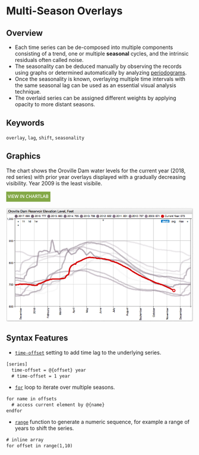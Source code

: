 # Multi-Season Overlays

## Overview

* Each time series can be de-composed into multiple components consisting of a trend, one or multiple **seasonal** cycles, and the intrinsic residuals often called noise.
* The seasonality can be deduced manually by observing the records using graphs or determined automatically by analyzing [periodograms](https://en.wikipedia.org/wiki/Periodogram).
* Once the seasonality is known, overlaying multiple time intervals with the same seasonal lag can be used as an essential visual analysis technique.
* The overlaid series can be assigned different weights by applying opacity to more distant seasons.

## Keywords

`overlay`, `lag`, `shift`, `seasonality`

## Graphics

The chart shows the Oroville Dam water levels for the current year (2018, red series) with prior year overlays displayed with a gradually decreasing visibility. Year 2009 is the least visibile.

[![View in ChartLab](../research/images/new-button.png)](https://apps.axibase.com/chartlab/e0271c06/2/)

![](./images/oroville-dam-water-baseline.png)

## Syntax Features

* [`time-offset`](https://axibase.com/docs/charts/widgets/shared/#time-offset) setting to add time lag to the underlying series.

```ls
[series]
  time-offset = @{offset} year
  # time-offset = 1 year
```

* [`for`](https://axibase.com/docs/charts/syntax/control-structures.html#for) loop to iterate over multiple seasons.

```ls
for name in offsets
  # access current element by @{name}
endfor
```

* [`range`](https://axibase.com/docs/charts/syntax/functions.html#range) function to generate a numeric sequence, for example a range of years to shift the series.

```ls
# inline array
for offset in range(1,10)
```